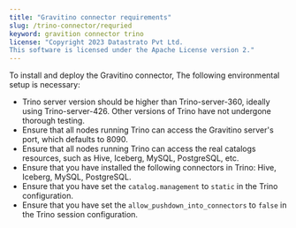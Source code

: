 ```yaml
---
title: "Gravitino connector requirements"
slug: /trino-connector/requried
keyword: gravition connector trino
license: "Copyright 2023 Datastrato Pvt Ltd.
This software is licensed under the Apache License version 2."
---
```


To install and deploy the Gravitino connector, The following environmental setup is necessary:

- Trino server version should be higher than Trino-server-360, ideally using Trino-server-426. 
  Other versions of Trino have not undergone thorough testing.
- Ensure that all nodes running Trino can access the Gravitino server's port, which defaults to 8090.
- Ensure that all nodes running Trino can access the real catalogs resources, such as Hive, Iceberg, MySQL, PostgreSQL, etc.
- Ensure that you have installed the following connectors in Trino: Hive, Iceberg, MySQL, PostgreSQL.
- Ensure that you have set the `catalog.management` to `static` in the Trino configuration.
- Ensure that you have set the `allow_pushdown_into_connectors` to `false` in the Trino session configuration.

